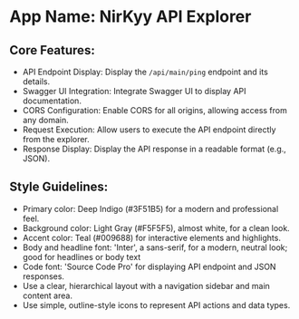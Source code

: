 # **App Name**: NirKyy API Explorer

## Core Features:

- API Endpoint Display: Display the `/api/main/ping` endpoint and its details.
- Swagger UI Integration: Integrate Swagger UI to display API documentation.
- CORS Configuration: Enable CORS for all origins, allowing access from any domain.
- Request Execution: Allow users to execute the API endpoint directly from the explorer.
- Response Display: Display the API response in a readable format (e.g., JSON).

## Style Guidelines:

- Primary color: Deep Indigo (#3F51B5) for a modern and professional feel.
- Background color: Light Gray (#F5F5F5), almost white, for a clean look.
- Accent color: Teal (#009688) for interactive elements and highlights.
- Body and headline font: 'Inter', a sans-serif, for a modern, neutral look; good for headlines or body text
- Code font: 'Source Code Pro' for displaying API endpoint and JSON responses.
- Use a clear, hierarchical layout with a navigation sidebar and main content area.
- Use simple, outline-style icons to represent API actions and data types.